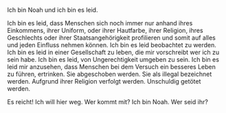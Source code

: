 Ich bin Noah und ich bin es leid.

Ich bin es leid, dass Menschen sich noch immer nur anhand
ihres Einkommens, ihrer Uniform, oder ihrer Hautfarbe, ihrer
Religion, ihres Geschlechts oder ihrer Staatsangehörigkeit
profilieren und somit auf alles und jeden Einfluss nehmen
können. Ich bin es leid beobachtet zu werden. Ich bin es leid
in einer Gesellschaft zu leben, die mir vorschreibt wer ich zu
sein habe. Ich bin es leid, von Ungerechtigkeit umgeben zu sein.
Ich bin es leid mir anzusehen, dass Menschen bei dem Versuch
ein besseres Leben zu führen, ertrinken. Sie abgeschoben
werden. Sie als illegal bezeichnet werden. Aufgrund ihrer
Religion verfolgt werden. Unschuldig getötet werden.

Es reicht! Ich will hier weg. Wer kommt mit? Ich bin Noah. Wer seid ihr?
